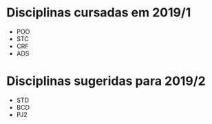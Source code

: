 # Disciplinas cursadas em 2019/1

- POO
- STC
- CRF
- ADS

# Disciplinas sugeridas para 2019/2

- STD
- BCD
- PJ2
